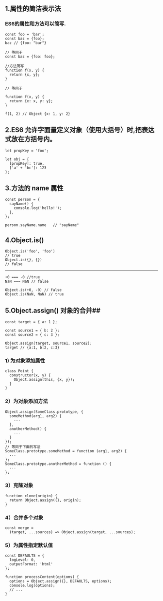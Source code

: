 ## 1.属性的简洁表示法 ##

### ES6的属性和方法可以简写. ###

    const foo = 'bar';
    const baz = {foo};
    baz // {foo: "bar"}
    
    // 等同于
    const baz = {foo: foo};
    
    //方法简写
    function f(x, y) {
      return {x, y};
    }
    
    // 等同于
    
    function f(x, y) {
      return {x: x, y: y};
    }
    
    f(1, 2) // Object {x: 1, y: 2}

## 2.ES6 允许字面量定义对象（使用大括号）时,把表达式放在方括号内。 ##

    let propKey = 'foo';
    
    let obj = {
      [propKey]: true,
      ['a' + 'bc']: 123
    };


## 3.方法的 name 属性 ##

    const person = {
      sayName() {
        console.log('hello!');
      },
    };
    
    person.sayName.name   // "sayName"

## 4.Object.is() ##
    
    Object.is('foo', 'foo')
    // true
    Object.is({}, {})
    // false

----------

    +0 === -0 //true
    NaN === NaN // false
    
    Object.is(+0, -0) // false
    Object.is(NaN, NaN) // true

## 5.Object.assign()  对象的合并##

    const target = { a: 1 };
    
    const source1 = { b: 2 };
    const source2 = { c: 3 };
    
    Object.assign(target, source1, source2);
    target // {a:1, b:2, c:3}

### 1) 为对象添加属性 ###

    class Point {
      constructor(x, y) {
        Object.assign(this, {x, y});
      }
    }

### 2）为对象添加方法 ###

    Object.assign(SomeClass.prototype, {
      someMethod(arg1, arg2) {
        ···
      },
      anotherMethod() {
        ···
      }
    });
    // 等同于下面的写法
    SomeClass.prototype.someMethod = function (arg1, arg2) {
      ···
    };
    SomeClass.prototype.anotherMethod = function () {
      ···
    };

### 3）克隆对象 ###
    
    function clone(origin) {
      return Object.assign({}, origin);
    }

### 4）合并多个对象 ##

    const merge =
      (target, ...sources) => Object.assign(target, ...sources);

### 5）为属性指定默认值 ###

    const DEFAULTS = {
      logLevel: 0,
      outputFormat: 'html'
    };
    
    function processContent(options) {
      options = Object.assign({}, DEFAULTS, options);
      console.log(options);
      // ...
    }